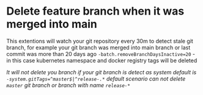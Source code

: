 # Delete feature branch when it was merged into main

This extentions will watch your git repository every 30m to detect stale git branch, for example your git branch was merged into main branch or last commit was more than 20 days ago `-batch.removeBranchDaysInactive=20` - in this case kubernetes namespace and docker registry tags will be deleted

*It will not delete you branch if your git branch is detect as system default is `-system.gitTags=^master$|^release-.*` default scenario can not delete `master` git branch or branch with name `release-*`*
